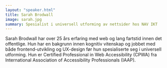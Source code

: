 ```yaml
---
layout: "speaker.html"
title: Sarah Brodwall
image: sarah.jpg
summary: Spesialist i universell utforming av nettsider hos NAV IKT
---
```

Sarah Brodwall har over 25 års erfaring med web og lang fartstid innen det offentlige.  Hun har en bakgrunn innen kognitiv vitenskap og jobbet med både frontend-utvikling og UX-design før hun spesialiserte seg i universell utforming.  Hun er Certified Professional in Web Accessibility (CPWA) fra International Association of Accessibility Professionals (IAAP).
